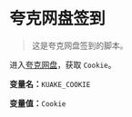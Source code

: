 # 夸克网盘签到

> 这是夸克网盘签到的脚本。

进入[夸克网盘](https://pan.quark.cn/)，获取 `Cookie`。

**变量名：**`KUAKE_COOKIE`

**变量值：**`Cookie`